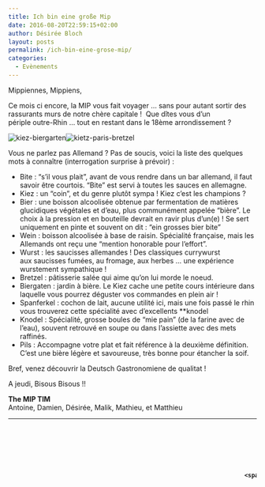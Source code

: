 ```yaml
---
title: Ich bin eine große Mip
date: 2016-08-20T22:59:15+02:00
author: Désirée Bloch
layout: posts
permalink: /ich-bin-eine-grose-mip/
categories:
  - Evènements
---
```

Mippiennes, Mippiens,

Ce mois ci encore, la MIP vous fait voyager &#8230; sans pour autant sortir des rassurants murs de notre chère capitale !  Que dîtes vous d&#8217;un périple outre-Rhin &#8230; tout en restant dans le 18ème arrondissement ?

<div>
  <img class="wp-image-3738 " src="/assets/uploads/2016/08/kiez-biergarten-300x133.jpeg" alt="kiez-biergarten" width="352" height="156" srcset="/assets/uploads/2016/08/kiez-biergarten-300x133.jpeg 300w, /assets/uploads/2016/08/kiez-biergarten-768x340.jpeg 768w, /assets/uploads/2016/08/kiez-biergarten-1024x453.jpeg 1024w, /assets/uploads/2016/08/kiez-biergarten.jpeg 1920w" sizes="(max-width: 352px) 100vw, 352px" /><img class="wp-image-3739 " src="/assets/uploads/2016/08/kietz-paris-bretzel-300x200.jpg" alt="kietz-paris-bretzel" width="233" height="155" srcset="/assets/uploads/2016/08/kietz-paris-bretzel-300x200.jpg 300w, /assets/uploads/2016/08/kietz-paris-bretzel-768x512.jpg 768w, /assets/uploads/2016/08/kietz-paris-bretzel-1024x683.jpg 1024w, /assets/uploads/2016/08/kietz-paris-bretzel.jpg 1920w" sizes="(max-width: 233px) 100vw, 233px" />
</div>

Vous ne parlez pas Allemand ? Pas de soucis, voici la liste des quelques mots à connaître (interrogation surprise à prévoir) :

  * Bite : &#8220;s&#8217;il vous plait&#8221;, avant de vous rendre dans un bar allemand, il faut savoir être courtois. &#8220;Bite&#8221; est servi à toutes les sauces en allemagne.
  * Kiez : un &#8220;coin&#8221;, et du genre plutôt sympa ! Kiez c&#8217;est les champions ?
  * Bier : une boisson alcoolisée obtenue par fermentation de matières glucidiques végétales et d&#8217;eau, plus communément appelée &#8220;bière&#8221;. Le choix à la pression et en bouteille devrait en ravir plus d&#8217;un(e) ! Se sert uniquement en pinte et souvent on dit : &#8220;ein grosses bier bite&#8221;
  * Wein : boisson alcoolisée à base de raisin. Spécialité française, mais les Allemands ont reçu une &#8220;mention honorable pour l&#8217;effort&#8221;.
  * Wurst : les saucisses allemandes ! Des classiques currywurst aux saucisses fumées, au fromage, aux herbes &#8230; une expérience wurstement sympathique !
  * Bretzel : pâtisserie salée qui aime qu&#8217;on lui morde le noeud.
  * Biergaten : jardin à bière. Le Kiez cache une petite cours intérieure dans laquelle vous pourrez déguster vos commandes en plein air !
  * Spanferkel : cochon de lait, aucune utilité ici, mais une fois passé le rhin vous trouverez cette spécialité avec d&#8217;excellents **knodel
  * Knodel : Spécialité, grosse boules de &#8220;mie pain&#8221; (de la farine avec de l&#8217;eau), souvent retrouvé en soupe ou dans l&#8217;assiette avec des mets raffinés.
  * Pils : Accompagne votre plat et fait référence à la deuxième définition. C&#8217;est une bière légère et savoureuse, très bonne pour étancher la soif.

Bref, venez découvrir la Deutsch Gastronomiene de qualitat !

A jeudi, Bisous Bisous !!

**The MIP TIM**  
Antoine, Damien, Désirée, Malik, Mathieu, et Matthieu

<table style="height: 154px;" width="657">
  <tr>
    <td style="padding: 10px; width: 120px; font-weight: bold; vertical-align: middle; text-align: center;">
      <div style="height: 50px; font-size: 70px; color: #cc0033; margin-top: 15px;">
        25
      </div>
      
      <div>
        <span style="font-size: 30px; color: #333;">Août</span><br /> 19h30
      </div>
    </td>
    
    <td style="padding: 0px; width: 225px; font-weight: bold; font-size: 20px; vertical-align: middle;">
      <p style="text-align: center;">
        <a href="https://kiez.fr/">Kiez Biergaten</a><br /> <a href="https://www.google.fr/maps/place/KIEZ+Biergarten+Parisien/@48.8936069,2.3311461,17z/data=!4m5!3m4!1s0x0:0xa718627b952d7dcb!8m2!3d48.8936034!4d2.3333348">24 Rue Vauvenargues</a><br /> 75018 Paris<br /> <a href="https://citymapper.com/directions?endaddress=24+Rue+Vauvenargues%2C+75018+Paris%2C+France&endcoord=48.89361%2C2.333347&endname=24+Rue+Vauvenargues%2C+75018+Paris%2C+France&startcoord=48.858772%2C2.347511&startname=Ch%C3%A2telet" target="_blank"><img class="alignnone" src="https://static.citymapper.com/img/embed/GetMeThere_Citymapper.png" alt="Get directions with Citymapper" width="195" height="35" /></a>
      </p>
    </td>
    
    <td style="padding-left: 20px; width: 200px; font-weight: bold; font-size: 20px; vertical-align: middle; text-align: left;">
      <img class="alignnone wp-image-282 size-full" src="/assets/uploads/2010/10/m13.gif" width="21" height="21" />Guy Môcquet</p> 
      
      <p>
        <img class="alignnone wp-image-272 size-full" src="/assets/uploads/2010/10/m4.gif" width="21" height="21" /> Porte de Clignancourt
      </p>
      
      <p>
        <img class="alignnone wp-image-281 size-full" src="/assets/uploads/2010/10/m12.gif" width="21" height="21" /> Jules Joffrin</td> </tr> </tbody> </table>
